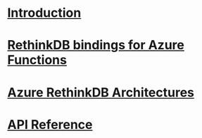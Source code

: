 ﻿# [Introduction](index.md)

# [RethinkDB bindings for Azure Functions](articles/azure-functions-bindings-rethinkdb.md)

# [Azure RethinkDB Architectures](articles/azure-rethinkdb-architectures.md)

# [API Reference](api/Microsoft.Azure.WebJobs.html)